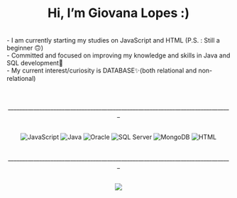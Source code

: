 <div align = "center">

# Hi, I’m Giovana Lopes :) 
<br>
</div>
 - I am currently starting my studies on JavaScript and HTML (P.S. : Still a beginner 🙃)
<br>
 - Committed and focused on improving my knowledge and skills in Java and SQL development📌
<br>
 - My current interest/curiosity is DATABASE✨(both relational and non-relational) 
<br>
<br>
<br>
<div style="text-align:center">
  <p align ="center">_______________________________________________________________________________
  </p>
<br>
<div align = "center" >
    <img align ="center" alt="JavaScript" src="https://img.shields.io/badge/JavaScript-323330?style=for-the-badge&logo=javascript&logoColor=F7DF1E" />
    <img align ="center" alt="Java" src="https://img.shields.io/badge/Java-ED8B00?style=for-the-badge&logo=java&logoColor=white" />
    <img align="center" alt="Oracle" src="https://img.shields.io/badge/Oracle-F80000?style=for-the-badge&logo=Oracle&logoColor=white" />
    <img align="center" alt="SQL Server" src="https://img.shields.io/badge/Microsoft%20SQL%20Server-CC2927?style=for-the-badge&logo=microsoft%20sql%20server&logoColor=white"/>
    <img align="center" alt="MongoDB" src="https://img.shields.io/badge/MongoDB-4EA94B?style=for-the-badge&logo=mongodb&logoColor=white" />  
    <img align="center" alt="HTML" src="https://img.shields.io/badge/HTML5-E34F26?style=for-the-badge&logo=html5&logoColor=white" />
<br>
<br>
<div style="text-align:center">
  <p align ="center">_______________________________________________________________________________
  </p>
<br>
<a href="https://github.com/glopes2003">
  <img src="https://github-readme-stats.vercel.app/api?username=glopes2003&show_icons=true&bg_color=DEG,b4a7d6,6fa8dc&title_color=a9116a&hide_border=true&text_color=05213b&icon_color=a9116a"/>
</div>
